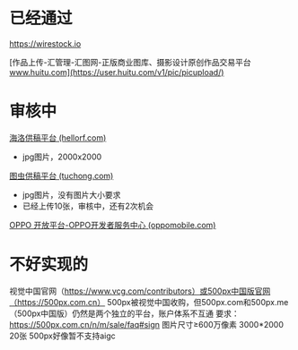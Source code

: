 # 已经通过
https://wirestock.io

[作品上传-汇管理-汇图网-正版商业图库、摄影设计原创作品交易平台 www.huitu.com](https://user.huitu.com/v1/pic/picupload/)


# 审核中
[海洛供稿平台 (hellorf.com)](https://contributor.hellorf.com/home)
- jpg图片，2000x2000

[图虫供稿平台 (tuchong.com)](https://contributor.tuchong.com/pr?redirect_uri=%2F)
- jpg图片，没有图片大小要求
- 已经上传10张，审核中，还有2次机会

[OPPO 开放平台-OPPO开发者服务中心 (oppomobile.com)](https://open.oppomobile.com/new/corporatePayment/enterpriseInfomationValidation)

# 不好实现的
视觉中国官网（https://www.vcg.com/contributors）或500px中国版官网（https://500px.com.cn）
500px被视觉中国收购，但500px.com和500px.me（500px中国版）仍然是两个独立的平台，账户体系不互通
要求：
https://500px.com.cn/n/m/sale/faq#sign
图片尺寸≥600万像素 3000*2000
20张
500px好像暂不支持aigc